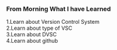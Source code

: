 ### From Morning What I have Learned  

1.Learn about Version Control System   
2.Learn about type of VSC  
3.Learn about DVSC  
4.Learn about github 

